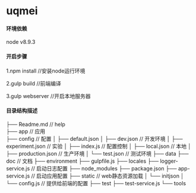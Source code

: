 # uqmei

#### 环境依赖

node v8.9.3

#### 开启步骤<br/>

1.npm install   //安装node运行环境

2.gulp build    //前端编译

3.gulp webserver    //开启本地服务器

#### 目录结构描述

├── Readme.md                   // help<br/>
├── app                         // 应用<br/>
├── config                      // 配置
│   ├── default.json
│   ├── dev.json                // 开发环境
│   ├── experiment.json         // 实验
│   ├── index.js                // 配置控制
│   ├── local.json              // 本地
│   ├── production.json         // 生产环境
│   └── test.json               // 测试环境
├── data
├── doc                         // 文档
├── environment
├── gulpfile.js
├── locales
├── logger-service.js           // 启动日志配置
├── node_modules
├── package.json
├── app-service.js              // 启动应用配置
├── static                      // web静态资源加载
│   └── initjson
│       └── config.js         // 提供给前端的配置
├── test
├── test-service.js
└── tools 
